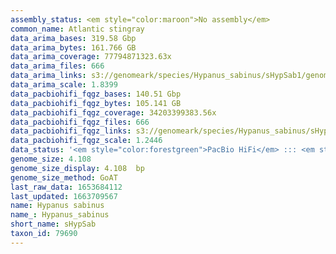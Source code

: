 ```yaml
---
assembly_status: <em style="color:maroon">No assembly</em>
common_name: Atlantic stingray
data_arima_bases: 319.58 Gbp
data_arima_bytes: 161.766 GB
data_arima_coverage: 77794871323.63x
data_arima_files: 666
data_arima_links: s3://genomeark/species/Hypanus_sabinus/sHypSab1/genomic_data/arima/<br>
data_arima_scale: 1.8399
data_pacbiohifi_fqgz_bases: 140.51 Gbp
data_pacbiohifi_fqgz_bytes: 105.141 GB
data_pacbiohifi_fqgz_coverage: 34203399383.56x
data_pacbiohifi_fqgz_files: 666
data_pacbiohifi_fqgz_links: s3://genomeark/species/Hypanus_sabinus/sHypSab1/genomic_data/pacbio_hifi/<br>
data_pacbiohifi_fqgz_scale: 1.2446
data_status: '<em style="color:forestgreen">PacBio HiFi</em> ::: <em style="color:forestgreen">Arima</em>'
genome_size: 4.108
genome_size_display: 4.108  bp
genome_size_method: GoAT
last_raw_data: 1653684112
last_updated: 1663709567
name: Hypanus sabinus
name_: Hypanus_sabinus
short_name: sHypSab
taxon_id: 79690
---
```

